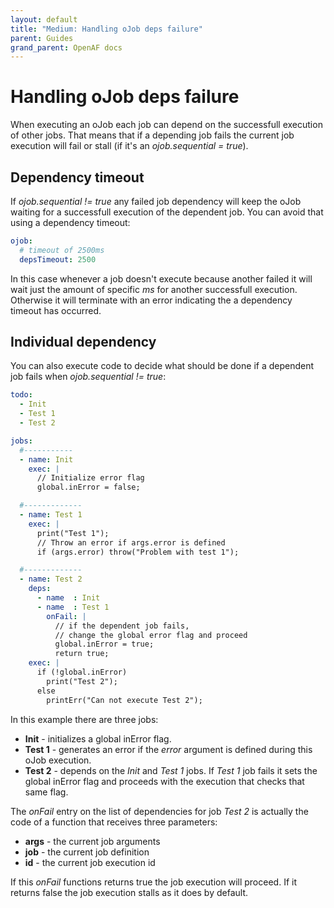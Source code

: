 ```yaml
---
layout: default
title: "Medium: Handling oJob deps failure"
parent: Guides
grand_parent: OpenAF docs
---
```


# Handling oJob deps failure

When executing an oJob each job can depend on the successfull execution of other jobs. That means that if a depending job fails the current job execution will fail or stall (if it's an _ojob.sequential = true_).

## Dependency timeout

If _ojob.sequential != true_ any failed job dependency will keep the oJob waiting for a successfull execution of the dependent job. You can avoid that using a dependency timeout:

````yaml
ojob:
  # timeout of 2500ms
  depsTimeout: 2500 
````

In this case whenever a job doesn't execute because another failed it will wait just the amount of specific _ms_ for another successfull execution. Otherwise it will terminate with an error indicating the a dependency timeout has occurred.

## Individual dependency

You can also execute code to decide what should be done if a dependent job fails when _ojob.sequential != true_:

````yaml
todo:
  - Init
  - Test 1
  - Test 2

jobs:
  #-----------
  - name: Init
    exec: |
      // Initialize error flag
      global.inError = false;

  #-------------
  - name: Test 1
    exec: |
      print("Test 1");
      // Throw an error if args.error is defined
      if (args.error) throw("Problem with test 1");

  #-------------
  - name: Test 2
    deps:
      - name  : Init
      - name  : Test 1
        onFail: |
          // if the dependent job fails, 
          // change the global error flag and proceed
          global.inError = true;
          return true;
    exec: |
      if (!global.inError)
        print("Test 2");
      else
        printErr("Can not execute Test 2");
````

In this example there are three jobs:
* **Init** - initializes a global inError flag.
* **Test 1** - generates an error if the _error_ argument is defined during this oJob execution.
* **Test 2** - depends on the _Init_ and _Test 1_ jobs. If _Test 1_ job fails it sets the global inError flag and proceeds with the execution that checks that same flag.

The _onFail_ entry on the list of dependencies for job _Test 2_ is actually the code of a function that receives three parameters:

* **args** - the current job arguments
* **job** - the current job definition
* **id** - the current job execution id

If this _onFail_ functions returns true the job execution will proceed. If it returns false the job execution stalls as it does by default.